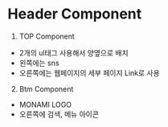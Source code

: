 # Header Component

1. TOP Component

- 2개의 ul태그 사용해서 양옆으로 배치
- 왼쪽에는 sns
- 오른쪽에는 웹페이지의 세부 페이지 Link로 사용

2. Btm Component

- MONAMI LOGO
- 오른쪽에 검색, 메뉴 아이콘
